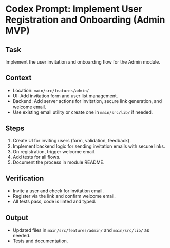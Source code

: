 # Codex Prompt: Implement User Registration and Onboarding (Admin MVP)

## Task
Implement the user invitation and onboarding flow for the Admin module.

## Context
- Location: `main/src/features/admin/`
- UI: Add invitation form and user list management.
- Backend: Add server actions for invitation, secure link generation, and welcome email.
- Use existing email utility or create one in `main/src/lib/` if needed.

## Steps
1. Create UI for inviting users (form, validation, feedback).
2. Implement backend logic for sending invitation emails with secure links.
3. On registration, trigger welcome email.
4. Add tests for all flows.
5. Document the process in module README.

## Verification
- Invite a user and check for invitation email.
- Register via the link and confirm welcome email.
- All tests pass, code is linted and typed.

## Output
- Updated files in `main/src/features/admin/` and `main/src/lib/` as needed.
- Tests and documentation.
